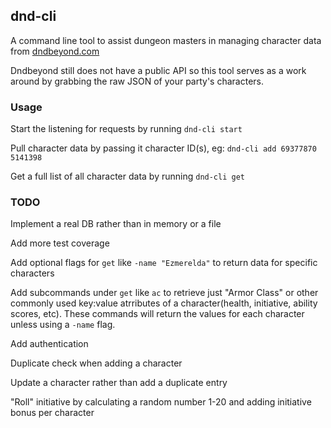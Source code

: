 dnd-cli
-------------------------------------------------------------------------
A command line tool to assist dungeon masters in managing character data from [dndbeyond.com](https://dndbeyond.com)

Dndbeyond still does not have a public API so this tool serves as a work around by grabbing the raw JSON of
your party's characters. 

<h3>Usage</h3>

Start the listening for requests by running `dnd-cli start`

Pull character data by passing it character ID(s), eg: `dnd-cli add 69377870 5141398`

Get a full list of all character data by running `dnd-cli get`

<h3>TODO</h3>

Implement a real DB rather than in memory or a file

Add more test coverage

Add optional flags for `get` like `-name "Ezmerelda"` to return data for specific characters

Add subcommands under `get` like `ac` to retrieve just "Armor Class" or other commonly used key:value 
atrributes of a character(health, initiative, ability scores, etc). These commands will return the values
for each character unless using a `-name` flag.

Add authentication

Duplicate check when adding a character

Update a character rather than add a duplicate entry

"Roll" initiative by calculating a random number 1-20 and adding initiative bonus per character
